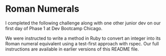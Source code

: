 # Roman Numerals

I completed the following challenge along with one other junior dev on our first day of Phase 1 at Dev Bootcamp Chicago.

We were instructed to write a method in Ruby to convert an integer into its Roman numeral equivalent using a test-first approach with rspec. Our full instructions are available in earlier versions of this README file.
